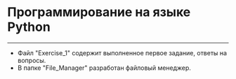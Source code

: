 # Программирование на языке Python
___
+ Файл "Exercise_1" содержит выполненное первое задание, ответы на вопросы.
+ В папке "File_Manager" разработан файловый менеджер.
